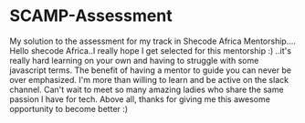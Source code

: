 # SCAMP-Assessment
My solution to the assessment for my track in Shecode Africa Mentorship....
Hello shecode Africa..I really hope I get selected for this mentorship :) ..it's really hard learning on your own and having to struggle with some javascript terms. The benefit of 
having a mentor to guide you can never be over emphasized. I'm more than willing to learn and be active on the slack channel. 
Can't wait to meet so many amazing ladies who share the same passion I have for tech. Above all, thanks for giving me this awesome opportunity to become better :) 
